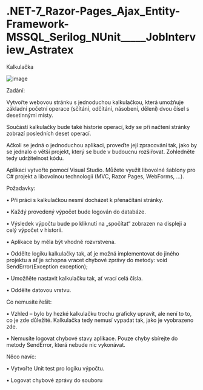 # .NET-7_Razor-Pages_Ajax_Entity-Framework-MSSQL_Serilog_NUnit_____JobInterview_Astratex

Kalkulačka

![image](https://user-images.githubusercontent.com/75314629/223372439-b1af167c-b78a-421c-babd-af1739b293fa.png)

Zadání:

Vytvořte webovou stránku s jednoduchou kalkulačkou, která umožňuje základní početní operace (sčítání, odčítání, násobení, dělení) dvou čísel s desetinnými místy.

Součástí kalkulačky bude také historie operací, kdy se při načtení stránky zobrazí posledních deset operací.

Ačkoli se jedná o jednoduchou aplikaci, proveďte její zpracování tak, jako by se jednalo o větší projekt, který se bude v budoucnu rozšiřovat. Zohledněte tedy udržitelnost kódu.

Aplikaci vytvořte pomocí Visual Studio. Můžete využít libovolné šablony pro C# projekt a libovolnou technologii (MVC, Razor Pages, WebForms, …).

Požadavky:

• Při práci s kalkulačkou nesmí docházet k přenačítání stránky.

• Každý provedený výpočet bude logován do databáze.

• Výsledek výpočtu bude po kliknutí na „spočítat“ zobrazen na displeji a celý výpočet
v historii.

• Aplikace by měla být vhodně rozvrstvena.

• Oddělte logiku kalkulačky tak, ať je možná implementovat do jiného projektu a ať je schopna vracet chybové zprávy do metody: void SendError(Exception exception);

• Umožňěte nastavit kalkulačku tak, ať vrací celá čísla.

• Oddělte datovou vrstvu.

Co nemusíte řešit:

• Vzhled – bylo by hezké kalkulačku trochu graficky upravit, ale není to to, co je zde důležité. Kalkulačka tedy nemusí vypadat tak, jako je vyobrazeno zde.

• Nemusíte logovat chybové stavy aplikace. Pouze chyby sbírejte do metody SendError, která nebude nic vykonávat.

Něco navíc:

• Vytvořte Unit test pro logiku výpočtu.

• Logovat chybové zprávy do souboru
